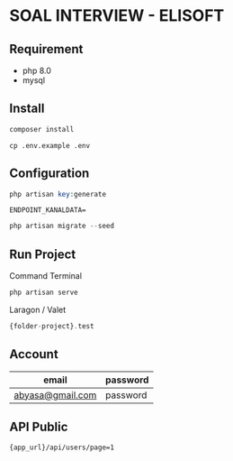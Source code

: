 # SOAL INTERVIEW - ELISOFT

## Requirement

- php 8.0
- mysql

## Install

``` php
composer install
```

``` text
cp .env.example .env
```

## Configuration

```php
php artisan key:generate
```

```env
ENDPOINT_KANALDATA=
```

```php
php artisan migrate --seed
```

## Run Project

Command Terminal

```php
php artisan serve
```

Laragon / Valet

```php
{folder-project}.test
```

## Account

| email | password |
|-|-|
| abyasa@gmail.com | password |

## API Public

```url
{app_url}/api/users/page=1
```
